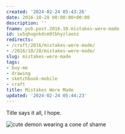 ```yaml
---
created: '2024-02-24 05:43:26'
date: 2016-10-28 00:00:00+00:00
description: ''
fname: pub.post.2016.10.mistakes-were-made
id: iw5qhugnkdcm9tbhyzlaonz
redirects:
- /craft/2016/mistakes-were-made/
- /2016/10/28/mistakes-were-made/
slug: mistakes-were-made
tags:
- buy-me
- drawing
- sketchbook-mobile
- craft
title: Mistakes Were Made
updated: '2024-02-24 05:44:23'
---
```


Title says it all, I hope.

![cute demon wearing a cone of shame](assets/img/2016/cover-2016-10-28.png)